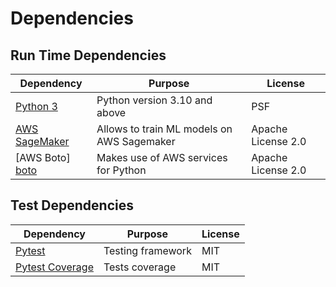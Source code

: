 # Dependencies

## Run Time Dependencies

| Dependency                    | Purpose                                    | License            |
|-------------------------------|--------------------------------------------|--------------------|
| [Python 3][python]            | Python version 3.10 and above              | PSF                |
| [AWS SageMaker][sagemaker]    | Allows to train ML models on AWS Sagemaker | Apache License 2.0 |
| [AWS Boto] [boto]           | Makes use of AWS services for Python       | Apache License 2.0 |


## Test Dependencies

| Dependency                    | Purpose                           | License           |
|-------------------------------|-----------------------------------|-------------------|
| [Pytest][pytest]              | Testing framework                 | MIT               |
| [Pytest Coverage][pytest-cov] | Tests coverage                    | MIT               |



[python]: https://docs.python.org
[sagemaker]: https://sagemaker.readthedocs.io/en/stable/
[boto]: http://boto.cloudhackers.com/en/latest/ref/boto.html

[pytest]: https://docs.pytest.org/en/stable/
[pytest-cov]: https://pypi.org/project/pytest-cov/
